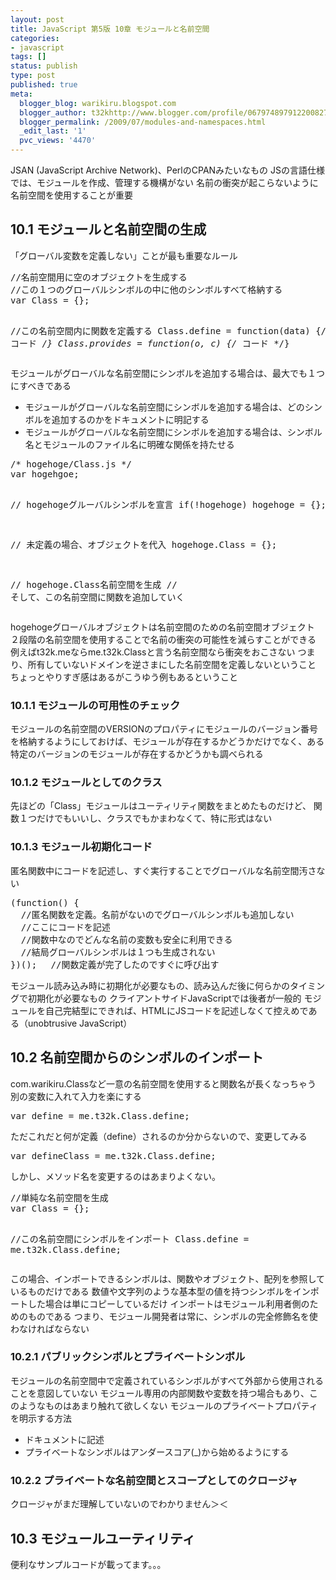 ```yaml
---
layout: post
title: JavaScript 第5版 10章 モジュールと名前空間
categories:
- javascript
tags: []
status: publish
type: post
published: true
meta:
  blogger_blog: warikiru.blogspot.com
  blogger_author: t32khttp://www.blogger.com/profile/06797489791220082722noreply@blogger.com
  blogger_permalink: /2009/07/modules-and-namespaces.html
  _edit_last: '1'
  pvc_views: '4470'
---
```

JSAN (JavaScript Archive Network)、PerlのCPANみたいなもの
JSの言語仕様では、モジュールを作成、管理する機構がない
名前の衝突が起こらないように名前空間を使用することが重要
<h2>10.1 モジュールと名前空間の生成</h2>
「グローバル変数を定義しない」ことが最も重要なルール
<pre>
//名前空間用に空のオブジェクトを生成する
//この１つのグローバルシンボルの中に他のシンボルすべて格納する
var Class = {};

//この名前空間内に関数を定義する
Class.define = function(data) {/* コード */}
Class.provides = function(o, c) {/* コード */}</pre>
モジュールがグローバルな名前空間にシンボルを追加する場合は、最大でも１つにすべきである
<ul>
	<li>モジュールがグローバルな名前空間にシンボルを追加する場合は、どのシンボルを追加するのかをドキュメントに明記する</li>
	<li>モジュールがグローバルな名前空間にシンボルを追加する場合は、シンボル名とモジュールのファイル名に明確な関係を持たせる</li>
</ul>
<pre>
/* hogehoge/Class.js */
var hogehgoe;

// hogehogeグルーバルシンボルを宣言
if(!hogehoge) hogehoge = {}; 

// 未定義の場合、オブジェクトを代入
hogehoge.Class = {};

// hogehoge.Class名前空間を生成
// そして、この名前空間に関数を追加していく</pre>
hogehogeグローバルオブジェクトは名前空間のための名前空間オブジェクト
２段階の名前空間を使用することで名前の衝突の可能性を減らすことができる
例えばt32k.meならme.t32k.Classと言う名前空間なら衝突をおこさない
つまり、所有していないドメインを逆さまにした名前空間を定義しないということ
ちょっとやりすぎ感はあるがこうゆう例もあるということ
<h3>10.1.1 モジュールの可用性のチェック</h3>
モジュールの名前空間のVERSIONのプロパティにモジュールのバージョン番号を格納するようにしておけば、モジュールが存在するかどうかだけでなく、ある特定のバージョンのモジュールが存在するかどうかも調べられる
<h3>10.1.2 モジュールとしてのクラス</h3>
先ほどの「Class」モジュールはユーティリティ関数をまとめたものだけど、
関数１つだけでもいいし、クラスでもかまわなくて、特に形式はない
<h3>10.1.3 モジュール初期化コード</h3>
匿名関数中にコードを記述し、すぐ実行することでグローバルな名前空間汚さない
<pre>
(function() {
  //匿名関数を定義。名前がないのでグローバルシンボルも追加しない
  //ここにコードを記述
  //関数中なのでどんな名前の変数も安全に利用できる
  //結局グローバルシンボルは１つも生成されない
})(); 　//関数定義が完了したのですぐに呼び出す
</pre>
モジュール読み込み時に初期化が必要なもの、読み込んだ後に何らかのタイミングで初期化が必要なもの
クライアントサイドJavaScriptでは後者が一般的
モジュールを自己完結型にできれば、HTMLにJSコードを記述しなくて控えめである（unobtrusive JavaScript）
<h2>10.2 名前空間からのシンボルのインポート</h2>
com.warikiru.Classなど一意の名前空間を使用すると関数名が長くなっちゃう
別の変数に入れて入力を楽にする
<pre>var define = me.t32k.Class.define;</pre>
ただこれだと何が定義（define）されるのか分からないので、変更してみる
<pre>var defineClass = me.t32k.Class.define;</pre>
しかし、メソッド名を変更するのはあまりよくない。
<pre>
//単純な名前空間を生成
var Class = {};

//この名前空間にシンボルをインポート
Class.define = me.t32k.Class.define;</pre>
この場合、インボートできるシンボルは、関数やオブジェクト、配列を参照しているものだけである
数値や文字列のような基本型の値を持つシンボルをインポートした場合は単にコピーしているだけ
インポートはモジュール利用者側のためのものである
つまり、モジュール開発者は常に、シンボルの完全修飾名を使わなければならない
<h3>10.2.1 パブリックシンボルとプライベートシンボル</h3>
モジュールの名前空間中で定義されているシンボルがすべて外部から使用されることを意図していない
モジュール専用の内部関数や変数を持つ場合もあり、このようなものはあまり触れて欲しくない
モジュールのプライベートプロパティを明示する方法
<ul>
	<li>ドキュメントに記述</li>
	<li>プライベートなシンボルはアンダースコア(_)から始めるようにする</li>
</ul>
<h3>10.2.2 プライベートな名前空間とスコープとしてのクロージャ</h3>
クロージャがまだ理解していないのでわかりません＞＜
<h2>10.3 モジュールユーティリティ</h2>
便利なサンプルコードが載ってます。。。
